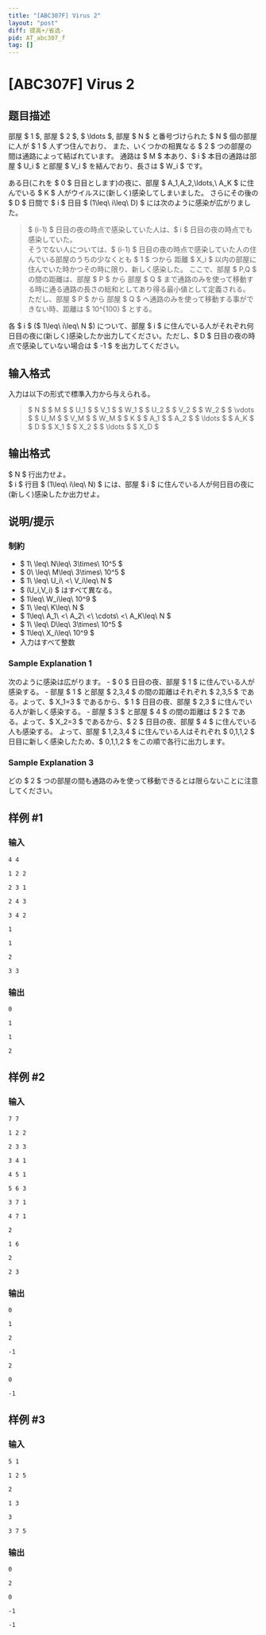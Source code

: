 ```yaml
---
title: "[ABC307F] Virus 2"
layout: "post"
diff: 提高+/省选-
pid: AT_abc307_f
tag: []
---
```


# [ABC307F] Virus 2

## 题目描述

[problemUrl]: https://atcoder.jp/contests/abc307/tasks/abc307_f

部屋 $ 1 $, 部屋 $ 2 $, $ \ldots $, 部屋 $ N $ と番号づけられた $ N $ 個の部屋に人が $ 1 $ 人ずつ住んでおり、 また、いくつかの相異なる $ 2 $ つの部屋の間は通路によって結ばれています。 通路は $ M $ 本あり、$ i $ 本目の通路は部屋 $ U_i $ と部屋 $ V_i $ を結んでおり、長さは $ W_i $ です。

ある日(これを $ 0 $ 日目とします)の夜に、部屋 $ A_1,A_2,\ldots,\ A_K $ に住んでいる $ K $ 人がウイルスに(新しく)感染してしまいました。 さらにその後の $ D $ 日間で $ i $ 日目 $ (1\leq\ i\leq\ D) $ には次のように感染が広がりました。

> $ (i-1) $ 日目の夜の時点で感染していた人は、$ i $ 日目の夜の時点でも感染していた。  
>  そうでない人については、$ (i-1) $ 日目の夜の時点で感染していた人の住んでいる部屋のうちの少なくとも $ 1 $ つから 距離 $ X_i $ 以内の部屋に住んでいた時かつその時に限り、新しく感染した。 ここで、部屋 $ P,Q $ の間の距離は、部屋 $ P $ から 部屋 $ Q $ まで通路のみを使って移動する時に通る通路の長さの総和としてあり得る最小値として定義される。 ただし、部屋 $ P $ から 部屋 $ Q $ へ通路のみを使って移動する事ができない時、距離は $ 10^{100} $ とする。

各 $ i $ ($ 1\leq\ i\leq\ N $) について、部屋 $ i $ に住んでいる人がそれぞれ何日目の夜に(新しく)感染したか出力してください。ただし、$ D $ 日目の夜の時点で感染していない場合は $ -1 $ を出力してください。

## 输入格式

入力は以下の形式で標準入力から与えられる。

> $ N $ $ M $ $ U_1 $ $ V_1 $ $ W_1 $ $ U_2 $ $ V_2 $ $ W_2 $ $ \vdots $ $ U_M $ $ V_M $ $ W_M $ $ K $ $ A_1 $ $ A_2 $ $ \ldots $ $ A_K $ $ D $ $ X_1 $ $ X_2 $ $ \ldots $ $ X_D $

## 输出格式

$ N $ 行出力せよ。  
 $ i $ 行目 $ (1\leq\ i\leq\ N) $ には、部屋 $ i $ に住んでいる人が何日目の夜に(新しく)感染したか出力せよ。

## 说明/提示

### 制約

- $ 1\ \leq\ N\leq\ 3\times\ 10^5 $
- $ 0\ \leq\ M\leq\ 3\times\ 10^5 $
- $ 1\ \leq\ U_i\ <\ V_i\leq\ N $
- $ (U_i,V_i) $ はすべて異なる。
- $ 1\leq\ W_i\leq\ 10^9 $
- $ 1\ \leq\ K\leq\ N $
- $ 1\leq\ A_1\ <\ A_2\ <\ \cdots\ <\ A_K\leq\ N $
- $ 1\ \leq\ D\leq\ 3\times\ 10^5 $
- $ 1\leq\ X_i\leq\ 10^9 $
- 入力はすべて整数
 
### Sample Explanation 1

次のように感染は広がります。 - $ 0 $ 日目の夜、部屋 $ 1 $ に住んでいる人が感染する。 - 部屋 $ 1 $ と部屋 $ 2,3,4 $ の間の距離はそれぞれ $ 2,3,5 $ である。よって、$ X_1=3 $ であるから、$ 1 $ 日目の夜、部屋 $ 2,3 $ に住んでいる人が新しく感染する。 - 部屋 $ 3 $ と部屋 $ 4 $ の間の距離は $ 2 $ である。よって、$ X_2=3 $ であるから、$ 2 $ 日目の夜、部屋 $ 4 $ に住んでいる人も感染する。 よって、部屋 $ 1,2,3,4 $ に住んでいる人はそれぞれ $ 0,1,1,2 $ 日目に新しく感染したため、$ 0,1,1,2 $ をこの順で各行に出力します。

### Sample Explanation 3

どの $ 2 $ つの部屋の間も通路のみを使って移動できるとは限らないことに注意してください。

## 样例 #1

### 输入

```
4 4
1 2 2
2 3 1
2 4 3
3 4 2
1
1
2
3 3
```

### 输出

```
0
1
1
2
```

## 样例 #2

### 输入

```
7 7
1 2 2
2 3 3
3 4 1
4 5 1
5 6 3
3 7 1
4 7 1
2
1 6
2
2 3
```

### 输出

```
0
1
2
-1
2
0
-1
```

## 样例 #3

### 输入

```
5 1
1 2 5
2
1 3
3
3 7 5
```

### 输出

```
0
2
0
-1
-1
```


